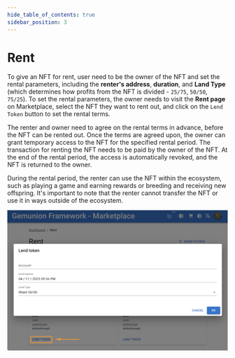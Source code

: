 ```yaml
---
hide_table_of_contents: true
sidebar_position: 3
---
```


# Rent

To give an NFT for rent, user need to be the owner of the NFT and set the rental parameters, including the **renter's address**, **duration**, and **Land Type** (which determines how profits from the NFT is divided - `25/75`, `50/50`, `75/25`). To set the rental parameters, the owner needs to visit the **Rent page** on Marketplace, select the NFT they want to rent out, and click on the `Lend Token` button to set the rental terms.

The renter and owner need to agree on the rental terms in advance, before the NFT can be rented out. Once the terms are agreed upon, the owner can grant temporary access to the NFT for the specified rental period. The transaction for renting the NFT needs to be paid by the owner of the NFT. At the end of the rental period, the access is automatically revoked, and the NFT is returned to the owner.

During the rental period, the renter can use the NFT within the ecosystem, such as playing a game and earning rewards or breeding and receiving new offspring. It's important to note that the renter cannot transfer the NFT or use it in ways outside of the ecosystem. 

![](/img/market/mechanics-gaming/rent/form.png)

